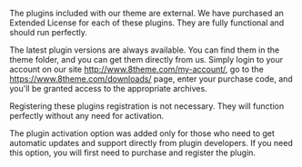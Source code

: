 The plugins included with our theme are external. We have purchased an Extended License for each of these plugins. They are fully functional and should run perfectly.  

The latest plugin versions are always available. You can find them in the theme folder, and you can get them directly from us. Simply login to your account on our site <http://www.8theme.com/my-account/>, go to the <https://www.8theme.com/downloads/> page, enter your purchase code, and you'll be granted access to the appropriate archives. 

Registering these plugins registration is not necessary. They will function perfectly without any need for activation.

The plugin activation option was added only for those who need to get automatic updates and support directly from plugin developers. If you need this option, you will first need to purchase and register the plugin.  